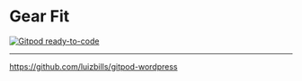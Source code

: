 # Gear Fit

[![Gitpod ready-to-code](https://img.shields.io/badge/Gitpod-ready--to--code-blue?logo=gitpod)](https://gitpod.io/#https://github.com/alycda/gear-fit)

-----

https://github.com/luizbills/gitpod-wordpress
